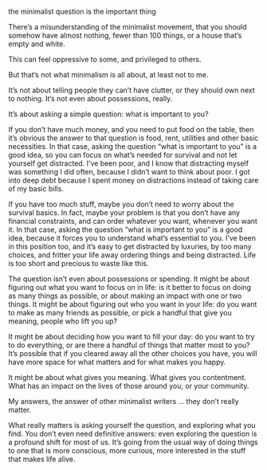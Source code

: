 the minimalist question is the important thing

There’s a misunderstanding of the minimalist movement, that you should somehow
have almost nothing, fewer than 100 things, or a house that’s empty and white.

This can feel oppressive to some, and privileged to others.

But that’s not what minimalism is all about, at least not to me.

It’s not about telling people they can’t have clutter, or they should own next
to nothing. It’s not even about possessions, really.

It’s about asking a simple question: what is important to you?

If you don’t have much money, and you need to put food on the table, then it’s
obvious the answer to that question is food, rent, utilities and other basic
necessities. In that case, asking the question “what is important to you” is a
good idea, so you can focus on what’s needed for survival and not let yourself
get distracted. I’ve been poor, and I know that distracting myself was
something I did often, because I didn’t want to think about poor. I got into
deep debt because I spent money on distractions instead of taking care of my
basic bills.

If you have too much stuff, maybe you don’t need to worry about the survival
basics. In fact, maybe your problem is that you don’t have any financial
constraints, and can order whatever you want, whenever you want it. In that
case, asking the question “what is important to you” is a good idea, because it
forces you to understand what’s essential to you. I’ve been in this position
too, and it’s easy to get distracted by luxuries, by too many choices, and
fritter your life away ordering things and being distracted. Life is too short
and precious to waste like this.

The question isn’t even about possessions or spending. It might be about
figuring out what you want to focus on in life: is it better to focus on doing
as many things as possible, or about making an impact with one or two things.
It might be about figuring out who you want in your life: do you want to make
as many friends as possible, or pick a handful that give you meaning, people
who lift you up?

It might be about deciding how you want to fill your day: do you want to try to
do everything, or are there a handful of things that matter most to you? It’s
possible that if you cleared away all the other choices you have, you will have
more space for what matters and for what makes you happy.

It might be about what gives you meaning. What gives you contentment. What has
an impact on the lives of those around you, or your community.

My answers, the answer of other minimalist writers … they don’t really matter.

What really matters is asking yourself the question, and exploring what you
find. You don’t even need definitive answers: even exploring the question is a
profound shift for most of us. It’s going from the usual way of doing things to
one that is more conscious, more curious, more interested in the stuff that
makes life alive.
